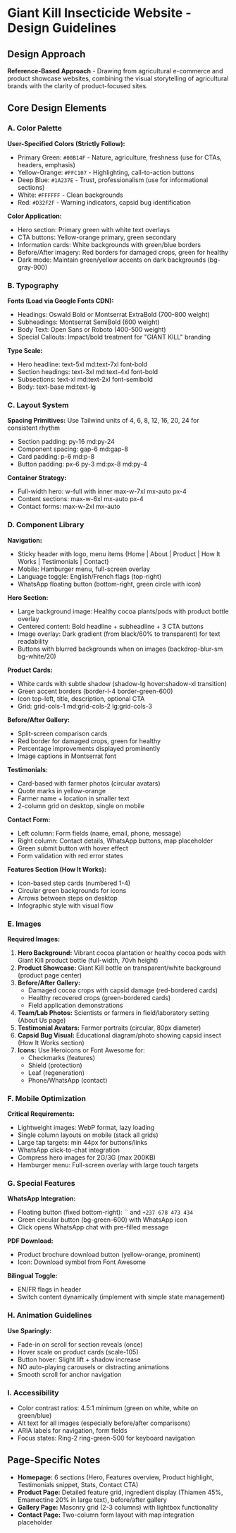 # Giant Kill Insecticide Website - Design Guidelines

## Design Approach
**Reference-Based Approach** - Drawing from agricultural e-commerce and product showcase websites, combining the visual storytelling of agricultural brands with the clarity of product-focused sites.

## Core Design Elements

### A. Color Palette
**User-Specified Colors (Strictly Follow):**
- Primary Green: `#00B14F` - Nature, agriculture, freshness (use for CTAs, headers, emphasis)
- Yellow-Orange: `#FFC107` - Highlighting, call-to-action buttons
- Deep Blue: `#1A237E` - Trust, professionalism (use for informational sections)
- White: `#FFFFFF` - Clean backgrounds
- Red: `#D32F2F` - Warning indicators, capsid bug identification

**Color Application:**
- Hero section: Primary green with white text overlays
- CTA buttons: Yellow-orange primary, green secondary
- Information cards: White backgrounds with green/blue borders
- Before/After imagery: Red borders for damaged crops, green for healthy
- Dark mode: Maintain green/yellow accents on dark backgrounds (bg-gray-900)

### B. Typography
**Fonts (Load via Google Fonts CDN):**
- Headings: Oswald Bold or Montserrat ExtraBold (700-800 weight)
- Subheadings: Montserrat SemiBold (600 weight)
- Body Text: Open Sans or Roboto (400-500 weight)
- Special Callouts: Impact/bold treatment for "GIANT KILL" branding

**Type Scale:**
- Hero headline: text-5xl md:text-7xl font-bold
- Section headings: text-3xl md:text-4xl font-bold
- Subsections: text-xl md:text-2xl font-semibold
- Body: text-base md:text-lg

### C. Layout System
**Spacing Primitives:** Use Tailwind units of 4, 6, 8, 12, 16, 20, 24 for consistent rhythm
- Section padding: py-16 md:py-24
- Component spacing: gap-6 md:gap-8
- Card padding: p-6 md:p-8
- Button padding: px-6 py-3 md:px-8 md:py-4

**Container Strategy:**
- Full-width hero: w-full with inner max-w-7xl mx-auto px-4
- Content sections: max-w-6xl mx-auto px-4
- Contact forms: max-w-2xl mx-auto

### D. Component Library

**Navigation:**
- Sticky header with logo, menu items (Home | About | Product | How It Works | Testimonials | Contact)
- Mobile: Hamburger menu, full-screen overlay
- Language toggle: English/French flags (top-right)
- WhatsApp floating button (bottom-right, green circle with icon)

**Hero Section:**
- Large background image: Healthy cocoa plants/pods with product bottle overlay
- Centered content: Bold headline + subheadline + 3 CTA buttons
- Image overlay: Dark gradient (from black/60% to transparent) for text readability
- Buttons with blurred backgrounds when on images (backdrop-blur-sm bg-white/20)

**Product Cards:**
- White cards with subtle shadow (shadow-lg hover:shadow-xl transition)
- Green accent borders (border-l-4 border-green-600)
- Icon top-left, title, description, optional CTA
- Grid: grid-cols-1 md:grid-cols-2 lg:grid-cols-3

**Before/After Gallery:**
- Split-screen comparison cards
- Red border for damaged crops, green for healthy
- Percentage improvements displayed prominently
- Image captions in Montserrat font

**Testimonials:**
- Card-based with farmer photos (circular avatars)
- Quote marks in yellow-orange
- Farmer name + location in smaller text
- 2-column grid on desktop, single on mobile

**Contact Form:**
- Left column: Form fields (name, email, phone, message)
- Right column: Contact details, WhatsApp buttons, map placeholder
- Green submit button with hover effect
- Form validation with red error states

**Features Section (How It Works):**
- Icon-based step cards (numbered 1-4)
- Circular green backgrounds for icons
- Arrows between steps on desktop
- Infographic style with visual flow

### E. Images
**Required Images:**
1. **Hero Background:** Vibrant cocoa plantation or healthy cocoa pods with Giant Kill product bottle (full-width, 70vh height)
2. **Product Showcase:** Giant Kill bottle on transparent/white background (product page center)
3. **Before/After Gallery:** 
   - Damaged cocoa crops with capsid damage (red-bordered cards)
   - Healthy recovered crops (green-bordered cards)
   - Field application demonstrations
4. **Team/Lab Photos:** Scientists or farmers in field/laboratory setting (About Us page)
5. **Testimonial Avatars:** Farmer portraits (circular, 80px diameter)
6. **Capsid Bug Visual:** Educational diagram/photo showing capsid insect (How It Works section)
7. **Icons:** Use Heroicons or Font Awesome for:
   - Checkmarks (features)
   - Shield (protection)
   - Leaf (regeneration)
   - Phone/WhatsApp (contact)

### F. Mobile Optimization
**Critical Requirements:**
- Lightweight images: WebP format, lazy loading
- Single column layouts on mobile (stack all grids)
- Large tap targets: min 44px for buttons/links
- WhatsApp click-to-chat integration
- Compress hero images for 2G/3G (max 200KB)
- Hamburger menu: Full-screen overlay with large touch targets

### G. Special Features
**WhatsApp Integration:**
- Floating button (fixed bottom-right): `` and `+237 678 473 434`
- Green circular button (bg-green-600) with WhatsApp icon
- Click opens WhatsApp chat with pre-filled message

**PDF Download:**
- Product brochure download button (yellow-orange, prominent)
- Icon: Download symbol from Font Awesome

**Bilingual Toggle:**
- EN/FR flags in header
- Switch content dynamically (implement with simple state management)

### H. Animation Guidelines
**Use Sparingly:**
- Fade-in on scroll for section reveals (once)
- Hover scale on product cards (scale-105)
- Button hover: Slight lift + shadow increase
- NO auto-playing carousels or distracting animations
- Smooth scroll for anchor navigation

### I. Accessibility
- Color contrast ratios: 4.5:1 minimum (green on white, white on green/blue)
- Alt text for all images (especially before/after comparisons)
- ARIA labels for navigation, form fields
- Focus states: Ring-2 ring-green-500 for keyboard navigation

## Page-Specific Notes
- **Homepage:** 6 sections (Hero, Features overview, Product highlight, Testimonials snippet, Stats, Contact CTA)
- **Product Page:** Detailed feature grid, ingredient display (Thiamen 45%, Emamectine 20% in large text), before/after gallery
- **Gallery Page:** Masonry grid (2-3 columns) with lightbox functionality
- **Contact Page:** Two-column form layout with map integration placeholder